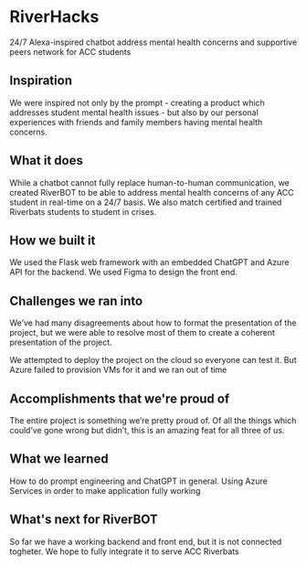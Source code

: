 # RiverHacks
24/7 Alexa-inspired chatbot address mental health concerns and supportive peers network for ACC students

## Inspiration

We were inspired not only by the prompt - creating a product which addresses student mental health issues - but also by our personal experiences with friends and family members having mental health concerns.

## What it does

While a chatbot cannot fully replace human-to-human communication, we created RiverBOT to be able to address mental health concerns of any ACC student in real-time on a 24/7 basis. We also match certified and trained Riverbats students to student in crises.

## How we built it

We used the Flask web framework with an embedded ChatGPT and Azure API for the backend. We used Figma to design the front end.

## Challenges we ran into

We’ve had many disagreements about how to format the presentation of the project, but we were able to resolve most of them to create a coherent presentation of the project.

We attempted to deploy the project on the cloud so everyone can test it. But Azure failed to provision VMs for it and we ran out of time

## Accomplishments that we're proud of

The entire project is something we’re pretty proud of. Of all the things which could’ve gone wrong but didn’t, this is an amazing feat for all three of us.

## What we learned

How to do prompt engineering and ChatGPT in general.
Using Azure Services in order to make application fully working

## What's next for RiverBOT

So far we have a working backend and front end, but it is not connected togheter. We hope to fully integrate it to serve ACC Riverbats


